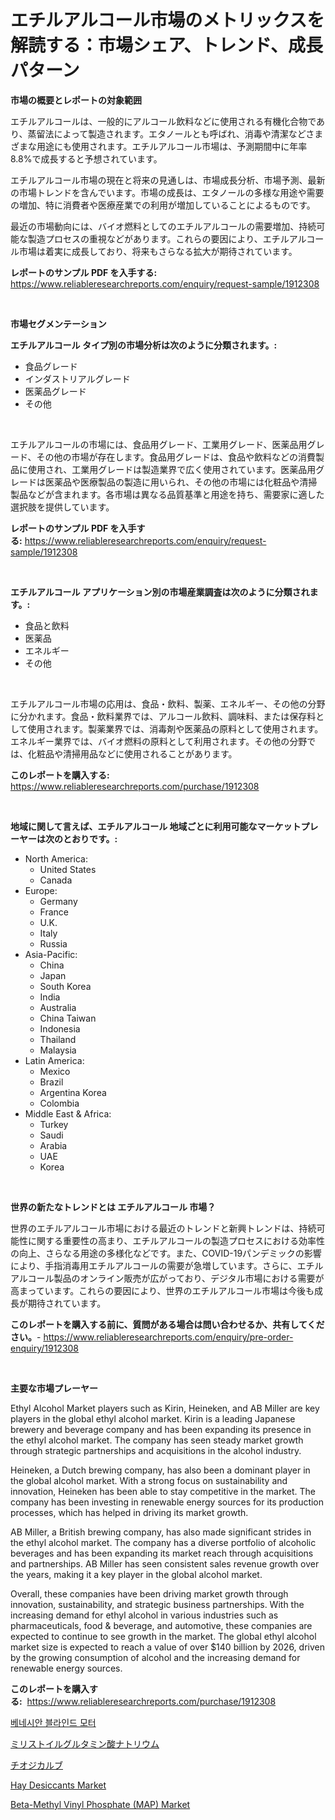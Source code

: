 <p><h1>エチルアルコール市場のメトリックスを解読する：市場シェア、トレンド、成長パターン</h1></p><p><strong>市場の概要とレポートの対象範囲</strong></p>
<p><p>エチルアルコールは、一般的にアルコール飲料などに使用される有機化合物であり、蒸留法によって製造されます。エタノールとも呼ばれ、消毒や清潔などさまざまな用途にも使用されます。エチルアルコール市場は、予測期間中に年率8.8%で成長すると予想されています。</p><p>エチルアルコール市場の現在と将来の見通しは、市場成長分析、市場予測、最新の市場トレンドを含んでいます。市場の成長は、エタノールの多様な用途や需要の増加、特に消費者や医療産業での利用が増加していることによるものです。</p><p>最近の市場動向には、バイオ燃料としてのエチルアルコールの需要増加、持続可能な製造プロセスの重視などがあります。これらの要因により、エチルアルコール市場は着実に成長しており、将来もさらなる拡大が期待されています。</p></p>
<p><strong>レポートのサンプル PDF を入手する:</strong> <a href="https://www.reliableresearchreports.com/enquiry/request-sample/1912308">https://www.reliableresearchreports.com/enquiry/request-sample/1912308</a></p>
<p>&nbsp;</p>
<p><strong>市場セグメンテーション</strong></p>
<p><strong>エチルアルコール タイプ別の市場分析は次のように分類されます。:</strong></p>
<p><ul><li>食品グレード</li><li>インダストリアルグレード</li><li>医薬品グレード</li><li>その他</li></ul></p>
<p>&nbsp;</p>
<p><p>エチルアルコールの市場には、食品用グレード、工業用グレード、医薬品用グレード、その他の市場が存在します。食品用グレードは、食品や飲料などの消費製品に使用され、工業用グレードは製造業界で広く使用されています。医薬品用グレードは医薬品や医療製品の製造に用いられ、その他の市場には化粧品や清掃製品などが含まれます。各市場は異なる品質基準と用途を持ち、需要家に適した選択肢を提供しています。</p></p>
<p><strong>レポートのサンプル PDF を入手する:</strong>&nbsp;<a href="https://www.reliableresearchreports.com/enquiry/request-sample/1912308">https://www.reliableresearchreports.com/enquiry/request-sample/1912308</a></p>
<p>&nbsp;</p>
<p><strong> エチルアルコール アプリケーション別の市場産業調査は次のように分類されます。:</strong></p>
<p><ul><li>食品と飲料</li><li>医薬品</li><li>エネルギー</li><li>その他</li></ul></p>
<p>&nbsp;</p>
<p><p>エチルアルコール市場の応用は、食品・飲料、製薬、エネルギー、その他の分野に分かれます。食品・飲料業界では、アルコール飲料、調味料、または保存料として使用されます。製薬業界では、消毒剤や医薬品の原料として使用されます。エネルギー業界では、バイオ燃料の原料として利用されます。その他の分野では、化粧品や清掃用品などに使用されることがあります。</p></p>
<p><strong>このレポートを購入する:</strong>&nbsp; <a href="https://www.reliableresearchreports.com/purchase/1912308">https://www.reliableresearchreports.com/purchase/1912308</a></p>
<p>&nbsp;</p>
<p><strong>地域に関して言えば、エチルアルコール 地域ごとに利用可能なマーケットプレーヤーは次のとおりです。:</strong></p>
<p><ul>
    <li>
        North America:
        <ul>
            <li>United States</li>
            <li>Canada</li>
        </ul>
    </li>
    <li>
        Europe:
        <ul>
            <li>Germany</li>
            <li>France</li>
            <li>U.K.</li>
            <li>Italy</li>
            <li>Russia</li>
        </ul>
    </li>
    <li>
        Asia-Pacific:
        <ul>
            <li>China</li>
            <li>Japan</li>
            <li>South Korea</li>
            <li>India</li>
            <li>Australia</li>
            <li>China Taiwan</li>
            <li>Indonesia</li>
            <li>Thailand</li>
            <li>Malaysia</li>
        </ul>
    </li>
    <li>
        Latin America:
        <ul>
            <li>Mexico</li>
            <li>Brazil</li>
            <li>Argentina Korea</li>
            <li>Colombia</li>
        </ul>
    </li>
    <li>
        Middle East & Africa:
        <ul>
            <li>Turkey</li>
            <li>Saudi</li>
            <li>Arabia</li>
            <li>UAE</li>
            <li>Korea</li>
        </ul>
    </li>
    </ul></p>
<p>&nbsp;</p>
<p><strong>世界の新たなトレンドとは エチルアルコール 市場？</strong></p>
<p><p>世界のエチルアルコール市場における最近のトレンドと新興トレンドは、持続可能性に関する重要性の高まり、エチルアルコールの製造プロセスにおける効率性の向上、さらなる用途の多様化などです。また、COVID-19パンデミックの影響により、手指消毒用エチルアルコールの需要が急増しています。さらに、エチルアルコール製品のオンライン販売が広がっており、デジタル市場における需要が高まっています。これらの要因により、世界のエチルアルコール市場は今後も成長が期待されています。</p></p>
<p><strong>このレポートを購入する前に、質問がある場合は問い合わせるか、共有してください。</strong>- <a href="https://www.reliableresearchreports.com/enquiry/pre-order-enquiry/1912308">https://www.reliableresearchreports.com/enquiry/pre-order-enquiry/1912308</a></p>
<p>&nbsp;</p>
<p><strong>主要な市場プレーヤー</strong></p>
<p><p>Ethyl Alcohol Market players such as Kirin, Heineken, and AB Miller are key players in the global ethyl alcohol market. Kirin is a leading Japanese brewery and beverage company and has been expanding its presence in the ethyl alcohol market. The company has seen steady market growth through strategic partnerships and acquisitions in the alcohol industry.</p><p>Heineken, a Dutch brewing company, has also been a dominant player in the global alcohol market. With a strong focus on sustainability and innovation, Heineken has been able to stay competitive in the market. The company has been investing in renewable energy sources for its production processes, which has helped in driving its market growth.</p><p>AB Miller, a British brewing company, has also made significant strides in the ethyl alcohol market. The company has a diverse portfolio of alcoholic beverages and has been expanding its market reach through acquisitions and partnerships. AB Miller has seen consistent sales revenue growth over the years, making it a key player in the global alcohol market.</p><p>Overall, these companies have been driving market growth through innovation, sustainability, and strategic business partnerships. With the increasing demand for ethyl alcohol in various industries such as pharmaceuticals, food & beverage, and automotive, these companies are expected to continue to see growth in the market. The global ethyl alcohol market size is expected to reach a value of over $140 billion by 2026, driven by the growing consumption of alcohol and the increasing demand for renewable energy sources.</p></p>
<p><strong>このレポートを購入する:</strong>&nbsp;&nbsp;<a href="https://www.reliableresearchreports.com/purchase/1912308">https://www.reliableresearchreports.com/purchase/1912308</a></p>
<p><p><a href="https://github.com/idcefvhkdut6/Market-Research-Report-List-1/blob/main/89254921352.md">베네시안 블라인드 모터</a></p><p><a href="https://medium.com/@kaydenjohns1964/%E3%83%8A%E3%83%88%E3%83%AA%E3%82%A6%E3%83%A0%E3%83%9F%E3%83%AA%E3%82%B9%E3%83%88%E3%82%A4%E3%83%AB%E3%82%B0%E3%83%AB%E3%82%BF%E3%83%9F%E3%83%B3%E9%85%B8%E3%83%9E%E3%83%BC%E3%82%B1%E3%83%83%E3%83%88%E8%AA%BF%E6%9F%BB%E3%83%AC%E3%83%9D%E3%83%BC%E3%83%88-%E9%81%8E%E5%8E%BB%E3%81%AE%E6%83%85%E5%A0%B1%E3%81%A82031%E5%B9%B4%E3%81%BE%E3%81%A7%E3%81%AE%E4%BA%88%E6%B8%AC-41e21cf339d4">ミリストイルグルタミン酸ナトリウム</a></p><p><a href="https://medium.com/@kelsitorphy644/%E3%83%81%E3%82%AA%E3%83%87%E3%82%A3%E3%82%AB%E3%83%BC%E3%83%96%E5%B8%82%E5%A0%B4%E3%81%AE%E5%88%86%E6%9E%90-%E3%82%B0%E3%83%AD%E3%83%BC%E3%83%90%E3%83%AB%E7%94%A3%E6%A5%AD%E3%81%AE%E5%B1%95%E6%9C%9B%E3%81%A8%E4%BA%88%E6%B8%AC-2024%E5%B9%B4%E3%81%8B%E3%82%892031%E5%B9%B4-7233538ea09f">チオジカルブ</a></p><p><a href="https://issuu.com/reportprime-2/docs/hay-desiccants-market-size-2030.pptx">Hay Desiccants Market</a></p><p><a href="https://github.com/GroverBarry/Market-Research-Report-List-4/blob/main/beta-methyl-vinyl-phosphate-map-market.md">Beta-Methyl Vinyl Phosphate (MAP) Market</a></p></p>
